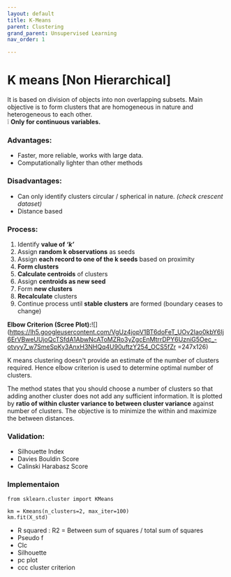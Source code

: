 ```yaml
---
layout: default
title: K-Means
parent: Clustering
grand_parent: Unsupervised Learning
nav_order: 1

---
```

# K means \[Non Hierarchical\]

It is based on division of objects into non overlapping subsets. Main objective is to form clusters that are homogeneous in nature and heterogeneous to each other.   
❕ **Only for continuous variables.**

### Advantages:

* Faster, more reliable, works with large data.
* Computationally lighter than other methods

### Disadvantages:

* Can only identify clusters circular / spherical in nature. _(check crescent dataset)_
* Distance based

### Process:

1. Identify **value of _‘k’_**
2. Assign **random k observations** as seeds
3. Assign **each record to one of the k seeds** based on proximity
4. **Form clusters**
5. **Calculate centroids** of clusters
6. Assign **centroids as new seed**
7. Form **new clusters**
8. **Recalculate** clusters
9. Continue process until **stable clusters** are formed (boundary ceases to change)

**Elbow Criterion (Scree Plot):**![](https://lh5.googleusercontent.com/VgUz4jopV1BT6doFeT_UOv2Iao0kbY6Ij6ErVBweUUjoQcTSfdA1AbwNcAToMZRo3yZgcEnMtrrDPY6UzniG5Oec_-otvyy7_w7SmeSpKy3AnxH3NHQq4U90uftzY254_OCS5fZr =247x126)

K means clustering doesn't provide an estimate of the number of clusters required. Hence elbow criterion is used to determine optimal number of clusters.

The method states that you should choose a number of clusters so that adding another cluster does not add any sufficient information. It is plotted by **ratio of within cluster variance to between cluster variance** against number of clusters. The objective is to minimize the within and maximize the between distances.

### Validation:

* Silhouette Index
* Davies Bouldin Score
* Calinski Harabasz Score

### Implementaion

    from sklearn.cluster import KMeans
    
    km = Kmeans(n_clusters=2, max_iter=100)
    km.fit(X_std)

* R squared : R2 = Between sum of squares / total sum of squares
* Pseudo f
* Clc
* Silhouette
* pc plot
* ccc cluster criterion